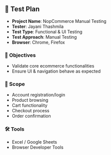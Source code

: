 ## 🧪 Test Plan

- **Project Name**: NopCommerce Manual Testing
- **Tester**: Jayani Thashmila
- **Test Type**: Functional & UI Testing
- **Test Approach**: Manual Testing
- **Browser**: Chrome, Firefox

### 🎯 Objectives
- Validate core ecommerce functionalities
- Ensure UI & navigation behave as expected

### 🧭 Scope
- Account registration/login
- Product browsing
- Cart functionality
- Checkout process
- Order confirmation

### 🛠️ Tools
- Excel / Google Sheets
- Browser Developer Tools
